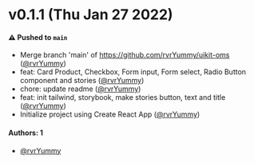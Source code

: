 # v0.1.1 (Thu Jan 27 2022)

#### ⚠️ Pushed to `main`

- Merge branch 'main' of https://github.com/rvrYummy/uikit-oms ([@rvrYummy](https://github.com/rvrYummy))
- feat: Card Product, Checkbox, Form input, Form select, Radio Button component and stories ([@rvrYummy](https://github.com/rvrYummy))
- chore: update readme ([@rvrYummy](https://github.com/rvrYummy))
- feat: init tailwind, storybook, make stories button, text and title ([@rvrYummy](https://github.com/rvrYummy))
- Initialize project using Create React App ([@rvrYummy](https://github.com/rvrYummy))

#### Authors: 1

- [@rvrYummy](https://github.com/rvrYummy)
